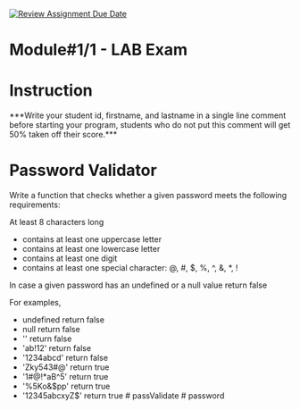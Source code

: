 [![Review Assignment Due Date](https://classroom.github.com/assets/deadline-readme-button-24ddc0f5d75046c5622901739e7c5dd533143b0c8e959d652212380cedb1ea36.svg)](https://classroom.github.com/a/aqorQEcD)
# Module#1/1 - LAB Exam

# Instruction

\*\*\*Write your student id, firstname, and lastname in a single line comment before starting your program, students who do not put this comment will get 50% taken off their score.\*\*\*

# Password Validator

Write a function that checks whether a given password meets the following requirements:

At least 8 characters long

- contains at least one uppercase letter
- contains at least one lowercase letter
- contains at least one digit
- contains at least one special character: @, #, $, %, ^, &, \*, !

In case a given password has an undefined or a null value return false

For examples,

- undefined return false
- null return false
- '' return false
- 'ab!12' return false
- '1234abcd' return false
- 'Zky543#@' return true
- '1#@!\*aB^5' return true
- '%5Ko&$pp' return true
- '12345abcxyZ$' return true
#   p a s s V a l i d a t e 
 
 #   p a s s w o r d  
 